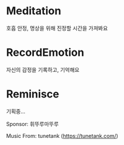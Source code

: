 # Meditation

호흡 안정, 명상을 위해 진정할 시간을 가져봐요

# RecordEmotion

자신의 감정을 기록하고, 기억해요

# Reminisce

기획중...

Sponsor: 휘뚜루마뚜루

Music From: tunetank (https://tunetank.com/)
